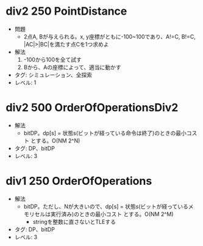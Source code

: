 # div2 250 PointDistance

- 問題
    - 2点A, Bが与えられる。x, y座標がともに-100~100であり、A!=C, B!=C, |AC|>|BC|を満たす点Cを1つ求めよ
- 解法
    1. -100から100を全て試す
    2. Bから、Aの座標によって、適当に動かす
- タグ: シミュレーション、全探索
- レベル: 1

# div2 500 OrderOfOperationsDiv2

- 解法
    - bitDP。dp\[s\] = 状態s(ビットが経っている命令は終了)のときの最小コスト とする。O(NM 2^N)
- タグ: DP、bitDP
- レベル: 3

# div1 250 OrderOfOperations

- 解法
    - bitDP。ただし、Nが大きいので、dp\[s\] = 状態s(ビットが経っているメモリセルは実行済み)のときの最小コスト とする。O(NM 2^M)
        - stringを整数に直さないとTLEする
- タグ: DP、bitDP
- レベル: 3
